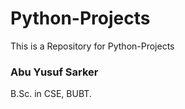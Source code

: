# Python-Projects

This is a Repository for Python-Projects

### Abu Yusuf Sarker

B.Sc. in CSE, BUBT.
